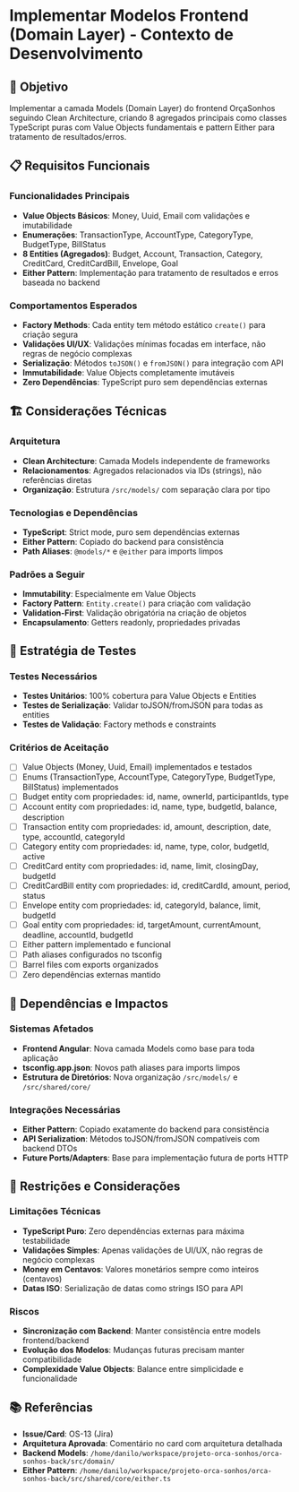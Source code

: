 # Implementar Modelos Frontend (Domain Layer) - Contexto de Desenvolvimento

## 🎯 Objetivo

Implementar a camada Models (Domain Layer) do frontend OrçaSonhos seguindo Clean Architecture, criando 8 agregados principais como classes TypeScript puras com Value Objects fundamentais e pattern Either para tratamento de resultados/erros.

## 📋 Requisitos Funcionais

### Funcionalidades Principais

- **Value Objects Básicos**: Money, Uuid, Email com validações e imutabilidade
- **Enumerações**: TransactionType, AccountType, CategoryType, BudgetType, BillStatus
- **8 Entities (Agregados)**: Budget, Account, Transaction, Category, CreditCard, CreditCardBill, Envelope, Goal
- **Either Pattern**: Implementação para tratamento de resultados e erros baseada no backend

### Comportamentos Esperados

- **Factory Methods**: Cada entity tem método estático `create()` para criação segura
- **Validações UI/UX**: Validações mínimas focadas em interface, não regras de negócio complexas
- **Serialização**: Métodos `toJSON()` e `fromJSON()` para integração com API
- **Immutabilidade**: Value Objects completamente imutáveis
- **Zero Dependências**: TypeScript puro sem dependências externas

## 🏗️ Considerações Técnicas

### Arquitetura

- **Clean Architecture**: Camada Models independente de frameworks
- **Relacionamentos**: Agregados relacionados via IDs (strings), não referências diretas
- **Organização**: Estrutura `/src/models/` com separação clara por tipo

### Tecnologias e Dependências

- **TypeScript**: Strict mode, puro sem dependências externas
- **Either Pattern**: Copiado do backend para consistência
- **Path Aliases**: `@models/*` e `@either` para imports limpos

### Padrões a Seguir

- **Immutability**: Especialmente em Value Objects
- **Factory Pattern**: `Entity.create()` para criação com validação
- **Validation-First**: Validação obrigatória na criação de objetos
- **Encapsulamento**: Getters readonly, propriedades privadas

## 🧪 Estratégia de Testes

### Testes Necessários

- **Testes Unitários**: 100% cobertura para Value Objects e Entities
- **Testes de Serialização**: Validar toJSON/fromJSON para todas as entities
- **Testes de Validação**: Factory methods e constraints

### Critérios de Aceitação

- [ ] Value Objects (Money, Uuid, Email) implementados e testados
- [ ] Enums (TransactionType, AccountType, CategoryType, BudgetType, BillStatus) implementados
- [ ] Budget entity com propriedades: id, name, ownerId, participantIds, type
- [ ] Account entity com propriedades: id, name, type, budgetId, balance, description
- [ ] Transaction entity com propriedades: id, amount, description, date, type, accountId, categoryId
- [ ] Category entity com propriedades: id, name, type, color, budgetId, active
- [ ] CreditCard entity com propriedades: id, name, limit, closingDay, budgetId
- [ ] CreditCardBill entity com propriedades: id, creditCardId, amount, period, status
- [ ] Envelope entity com propriedades: id, categoryId, balance, limit, budgetId
- [ ] Goal entity com propriedades: id, targetAmount, currentAmount, deadline, accountId, budgetId
- [ ] Either pattern implementado e funcional
- [ ] Path aliases configurados no tsconfig
- [ ] Barrel files com exports organizados
- [ ] Zero dependências externas mantido

## 🔗 Dependências e Impactos

### Sistemas Afetados

- **Frontend Angular**: Nova camada Models como base para toda aplicação
- **tsconfig.app.json**: Novos path aliases para imports limpos
- **Estrutura de Diretórios**: Nova organização `/src/models/` e `/src/shared/core/`

### Integrações Necessárias

- **Either Pattern**: Copiado exatamente do backend para consistência
- **API Serialization**: Métodos toJSON/fromJSON compatíveis com backend DTOs
- **Future Ports/Adapters**: Base para implementação futura de ports HTTP

## 🚧 Restrições e Considerações

### Limitações Técnicas

- **TypeScript Puro**: Zero dependências externas para máxima testabilidade
- **Validações Simples**: Apenas validações de UI/UX, não regras de negócio complexas
- **Money em Centavos**: Valores monetários sempre como inteiros (centavos)
- **Datas ISO**: Serialização de datas como strings ISO para API

### Riscos

- **Sincronização com Backend**: Manter consistência entre models frontend/backend
- **Evolução dos Modelos**: Mudanças futuras precisam manter compatibilidade
- **Complexidade Value Objects**: Balance entre simplicidade e funcionalidade

## 📚 Referências

- **Issue/Card**: OS-13 (Jira)
- **Arquitetura Aprovada**: Comentário no card com arquitetura detalhada
- **Backend Models**: `/home/danilo/workspace/projeto-orca-sonhos/orca-sonhos-back/src/domain/`
- **Either Pattern**: `/home/danilo/workspace/projeto-orca-sonhos/orca-sonhos-back/src/shared/core/either.ts`